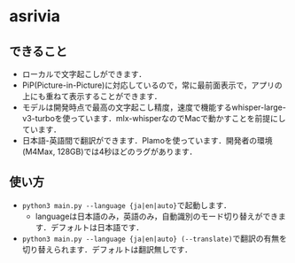 # asrivia

## できること

- ローカルで文字起こしができます．
- PiP(Picture-in-Picture)に対応しているので，常に最前面表示で，アプリの上にも重ねて表示することができます．
- モデルは開発時点で最高の文字起こし精度，速度で機能するwhisper-large-v3-turboを使っています．mlx-whisperなのでMacで動かすことを前提にしています．
- 日本語-英語間で翻訳ができます．Plamoを使っています．開発者の環境(M4Max, 128GB)では4秒ほどのラグがあります．

##  使い方

- `python3 main.py --language {ja|en|auto}`で起動します．
    - languageは日本語のみ，英語のみ，自動識別のモード切り替えができます．デフォルトは日本語です．
- `python3 main.py --language {ja|en|auto} (--translate)`で翻訳の有無を切り替えられます．デフォルトは翻訳無しです．
